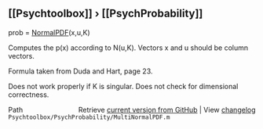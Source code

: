 ## [[Psychtoolbox]] &#8250; [[PsychProbability]]

prob = [NormalPDF](NormalPDF)(x,u,K)  
  
Computes the p(x) according to N(u,K). Vectors x and u should be column  
vectors.  
  
Formula taken from Duda and Hart, page 23.  
  
Does not work properly if K is singular. Does not check for dimensional  
correctness.  




<div class="code_header" style="text-align:right;">
  <span style="float:left;">Path&nbsp;&nbsp;</span> <span class="counter">Retrieve <a href=
  "https://raw.github.com/Psychtoolbox-3/Psychtoolbox-3/beta/Psychtoolbox/PsychProbability/MultiNormalPDF.m">current version from GitHub</a> | View <a href=
  "https://github.com/Psychtoolbox-3/Psychtoolbox-3/commits/beta/Psychtoolbox/PsychProbability/MultiNormalPDF.m">changelog</a></span>
</div>
<div class="code">
  <code>Psychtoolbox/PsychProbability/MultiNormalPDF.m</code>
</div>

